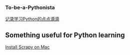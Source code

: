 ### To-be-a-Pythonista

[记录学习Python的点点滴滴](https://github.com/lietoumai/To-be-a-Pythoner/issues)

## Something useful for Python learning
[Install Scrapy on Mac](https://blog.michaelyin.info/2017/08/16/scrapy-tutorial-2-how-install-scrapy-mac/)
